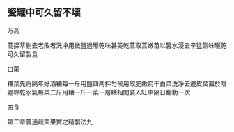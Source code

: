 ## 瓷罐中可久留不壊

万高

蒿探萃剔去老敗者洗净用微鹽過曝乾味甚美乾蒿取蒿嫩苗以馨水浸去辛猛氣味曬乾可久留製食

白菜

糟菜先将隔年好酒糟每一斤用鹽四两拌匀候用取肥嫩箭干白菜洗净去邊皮葉置於陰處晾乾水氣每菜二斤用糟一斤一菜一層糟相間装入缸中隔日翻動一次

四食

第二章普通蔬荣果實之精製法九